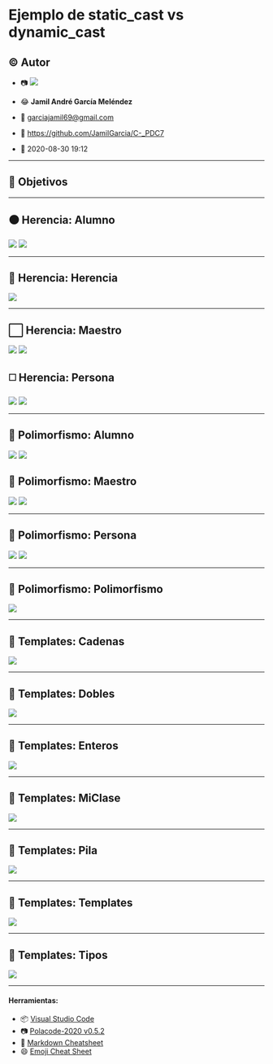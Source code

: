 # Ejemplo de static_cast vs dynamic_cast

## :copyright: Autor

- :camera: ![](images/Avatar_Calibre.jfif)

- :joy: **Jamil André García Meléndez**
- :e-mail: garciajamil69@gmail.com
- :link: https://github.com/JamilGarcia/C-_PDC7
- :calendar: 2020-08-30 19:12

---

## :dart: Objetivos


---

## :black_circle: Herencia: Alumno

![](images/AlumnoCpp.png)
![](images/AlumnoHpp.png)

---

## :triangular_ruler: Herencia: Herencia

![](images/HerenciaCpp.png)

---

## :white_large_square: Herencia: Maestro

![](images/MaestroCpp.png)
![](images/MaestroHpp.png)

## :white_medium_square: Herencia: Persona

![](images/PersonaCpp.png)
![](images/PersonaHpp.png)

---

## :large_blue_diamond: Polimorfismo: Alumno

![](images/AlumnoCppPoli.png)
![](images/AlumnoHppPoli.png)

## :small_blue_diamond: Polimorfismo: Maestro

![](images/MaestroCppPoli.png)
![](images/MaestroHppPoli.png)

---

## :large_orange_diamond: Polimorfismo: Persona

![](images/PersonaCppPoli.png)
![](images/PersonaHppPoli.png)

---
## :large_orange_diamond: Polimorfismo: Polimorfismo

![](images/PolimorfismoCppPoli.png)

---
## :large_orange_diamond: Templates: Cadenas

![](images/CadenasHppTemp.png)

---
## :large_orange_diamond: Templates: Dobles

![](images/DoblesHppTemp.png)

---
## :large_orange_diamond: Templates: Enteros

![](images/EnterosHppTemp.png)

---
## :large_orange_diamond: Templates: MiClase

![](images/MiClaseHppTemp.png)

---
## :large_orange_diamond: Templates: Pila

![](images/PilaHppTemp.png)

---
## :large_orange_diamond: Templates: Templates

![](images/TemplatesCppTemp.png)

---
## :large_orange_diamond: Templates: Tipos

![](images/TiposHppTemp.png)

---
#### Herramientas:
- :package: [Visual Studio Code](https://code.visualstudio.com/)
- :camera: [Polacode-2020 v0.5.2](https://github.com/jeff-hykin/polacode)
- :notebook: [Markdown Cheatsheet](https://github.com/adam-p/markdown-here/wiki/Markdown-Cheatsheet)
- :smile: [Emoji Cheat Sheet](https://www.webfx.com/tools/emoji-cheat-sheet/)